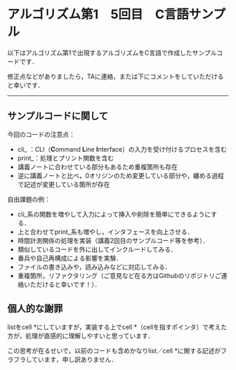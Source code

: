 # アルゴリズム第1　5回目　C言語サンプル　

以下はアルゴリズム第1で出現するアルゴリズムをC言語で作成したサンプルコードです．

修正点などがありましたら，TAに連絡，または下にコメントをしていただけると幸いです．

---
## サンプルコードに関して

今回のコードの注意点：
* cli_ ：CLI（**C**ommand **L**ine **I**nterface）の入力を受け付けるプロセスを含む
* print_：処理とプリント関数を含む
* 講義ノートに合わせている部分もあるため重複箇所も存在
* 逆に講義ノートと比べ，0オリジンのため変更している部分や，纏める過程で記述が変更している箇所が存在

自由課題の例：
* cli_系の関数を増やして入力によって挿入や削除を簡単にできるようにする．
* 上と合わせてprint_系も増やし，インタフェースを向上させる．
* 時間計測関係の処理を実装（講義2回目のサンプルコード等を参考）．
* 類似しているコードを外に出してインクルードしてみる．
* 番兵や自己再構成による影響を実験．
* ファイルの書き込みや，読み込みなどに対応してみる．
* 重複箇所，リファクタリング（ご意見など在る方はGithubのリポジトリご連絡いただけると幸いです！）．

##  個人的な謝罪
listをcell *にしていますが，実装する上でcell *（cellを指すポインタ）で考えた方が，処理が直感的に理解しやすいと思っています．

この思考が在るせいで，以前のコードも含めかなりlist／cell *に関する記述がフラフラしています，申し訳ありません．